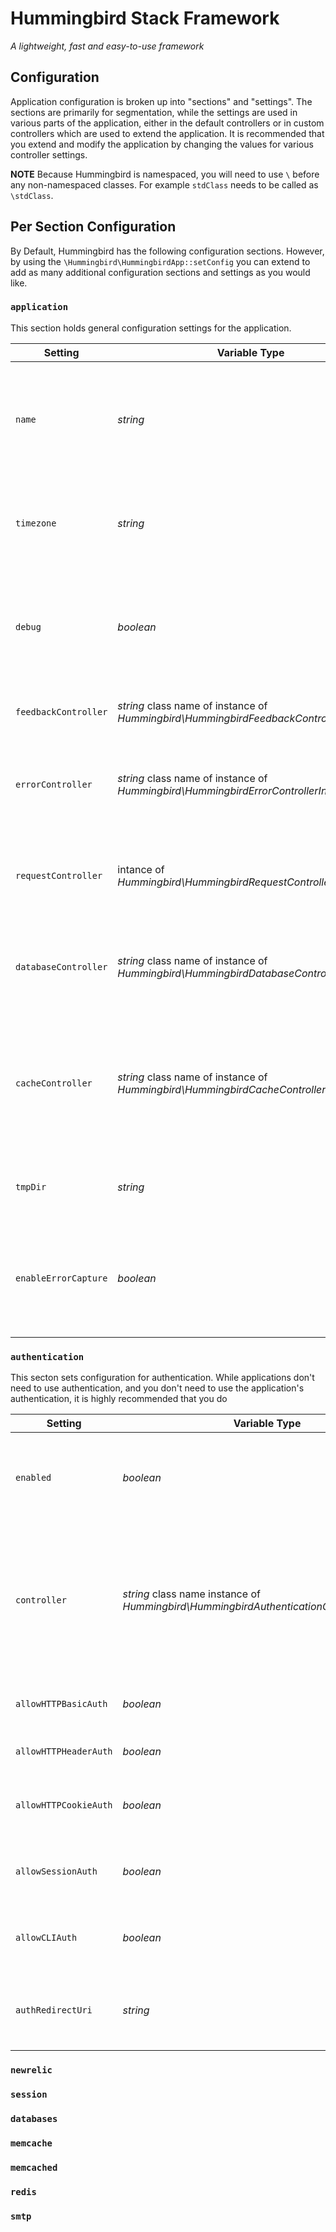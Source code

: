 # Hummingbird Stack Framework

*A lightweight, fast and easy-to-use framework*

## Configuration

Application configuration is broken up into "sections" and "settings". The sections are primarily for segmentation, while the settings are used in various parts of the application, either in the default controllers or in custom controllers which are used to extend the application.
It is recommended that you extend and modify the application by changing the values for various controller settings.

**NOTE**
Because Hummingbird is namespaced, you will need to use `\` before any non-namespaced classes. For example `stdClass` needs to be called as `\stdClass`.

## Per Section Configuration

By Default, Hummingbird has the following configuration sections. However, by using the `\Hummingbird\HummingbirdApp::setConfig` you can extend to add as many additional configuration sections and settings as you would like.

### `application`

This section holds general configuration settings for the application.

| Setting | Variable Type | Description | Default |
| ------- | ------------- | ----------- | ------- |
| `name` | *string* | The name of the application. Used in various functions, especially reporting & feedback | `Hummingbird Application` |
| `timezone` | *string* | A string representing a PHP timezone. [See PHP's Documentation for more information](http://php.net/manual/en/timezones.php) | `UTC` |
| `debug` | *boolean* | Whether or not debugging is enabled. Debugging will cause a process to stop if there are **ANY** errors in the code | `true` |
| `feedbackController` | *string* class name of instance of *Hummingbird\HummingbirdFeedbackControllerInterface* | A controller used to return feedback to a client | `\Hummingbird\HummingbirdDefaultFeedbackController` |
| `errorController` | *string* class name of instance of *Hummingbird\HummingbirdErrorControllerInterface* | A controller used to handle system errors without interupting the execution of the script | `\Hummingbird\HummingbirdDefaultErrorController` |
| `requestController` | intance of *Hummingbird\HummingbirdRequestControllerInterface* | A controller which handles information and functionality related to client request | `\Hummingbird\HummingbirdDefaultRequestController` |
| `databaseController` | *string* class name of instance of *Hummingbird\HummingbirdDatabaseControllerInterface* | A controller which handles wraps and handles the interaction with a database | `\Hummingbird\HummingbirdDefaultDatabaseController` |
| `cacheController` | *string* class name of instance of *Hummingbird\HummingbirdCacheControllerInterface* | A controller which intelligently attempts to handle caching by using the fastest caching mechanism available | `\Hummingbird\HummingbirdDefaultCacheController` |
| `tmpDir` | *string* | A writable directory which is used for storing temporary files | `/tmp/` |
| `enableErrorCapture` | *boolean* | Enable using the error controller to handle errors instead of letting PHP handle it via its default settings | `true` |

### `authentication`

This secton sets configuration for authentication. While applications don't need to use authentication, and you don't need to use the application's authentication, it is highly recommended that you do

| Setting | Variable Type | Description | Default |
| ------- | ------------- | ----------- | ------- |
| `enabled` | *boolean* | Enable or Disable the need for authentication. This mostly affects routing rules | `false` |
| `controller` | *string* class name instance of *Hummingbird\HummingbirdAuthenticationControllerInterface* | The controller which is used for handling authentication. *It is recommended that the default controller be extended and the new class replaced here* | `\Hummingbird\HummingbirdDefaultAuthenticationController` |
| `allowHTTPBasicAuth` | *boolean* | Allow sending credentials via HTTP Basic Auth | `false` |
| `allowHTTPHeaderAuth` | *boolean* | Allow sending credentials via HTTP Header | `false` |
| `allowHTTPCookieAuth` | *boolean* | Allow capturing credentials from HTTP Cookie | `false` |
| `allowSessionAuth` | *boolean* | Allow capturing credentials from PHP Session | `false` |
| `allowCLIAuth` | *boolean* | Allow Capturing Authentication from CLI arguments | `false` |
| `authRedirectUri` | *string* | The URI which a regular web session is redirected to if not authenticated | `/login/` |

### `newrelic`



### `session`



### `databases`



### `memcache`



### `memcached`



### `redis`



### `smtp`


